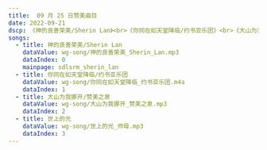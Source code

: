 ```yaml
---
title:  09 月 25 日赞美曲目
date: 2022-09-21
dscp: 《神的良善荣美/Sherin Lan》<br>《你同在如天堂降临/约书亚乐团》<br>《大山为我挪开/赞美之泉》<br>《世上的光》
songs:
  - title: 神的良善荣美/Sherin Lan
    dataValue: wg-song/神的良善荣美_Sherin_Lan.mp3
    dataIndex: 0
    mainpage: sdlsrm_sherin_lan
  - title: 你同在如天堂降临/约书亚乐团
    dataValue: wg-song/你同在如天堂降临_约书亚乐团.m4a
    dataIndex: 1
  - title: 大山为我挪开/赞美之泉
    dataValue: wg-song/大山为我挪开_赞美之泉.mp3
    dataIndex: 2
  - title: 世上的光
    dataValue: wg-song/世上的光_师母.mp3
    dataIndex: 3
---
```


